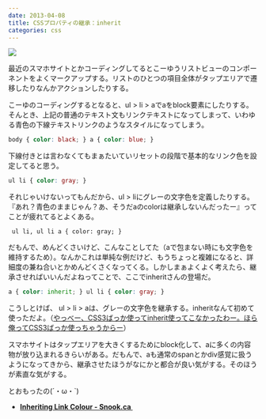 ```yaml
---
date: 2013-04-08
title: CSSプロパティの継承：inherit
categories: css
---
```


![](http://t32k.me/static/blog/2013/04/link.png)

最近のスマホサイトとかコーディングしてるとこーゆうリストビューのコンポーネントをよくマークアップする。リストのひとつの項目全体がタップエリアで遷移したりなんかアクションしたりする。

こーゆのコーディングするとなると、ul &gt; li &gt; aでaをblock要素にしたりする。そんとき、上記の普通のテキスト文もリンクテキストになってしまって、いわゆる青色の下線テキストリンクのようなスタイルになってしまう。

```css
body { color: black; } a { color: blue; }
```

下線付きとは言わなくてもまぁたいていリセットの段階で基本的なリンク色を設定してると思う。

```css
ul li { color: gray; }
```

それじゃいけないってもんだから、ul &gt; liにグレーの文字色を定義したりする。『あれ？青色のままじゃん？あ、そうだaのcolorは継承しないんだったー』ってことが疲れてるとよくある。
<pre><code> ul li, ul li a { color: gray; } </code></pre>
だもんで、めんどくさいけど、こんなことしてた（aで包まない時にも文字色を維持するため）。なんかこれは単純な例だけど、もうちょっと複雑になると、詳細度の兼ね合いとかめんどくさくなってくる。しかしまぁよくよく考えたら、継承させればいいんだよねってことで、ここでinheritさんの登場だ。

```css
a { color: inherit; } ul li { color: gray; }
```

こうしとけば、 ul &gt; li &gt; aは、グレーの文字色を継承する。inheritなんて初めて使っただよ。（<a href="http://jigokuno.com/?eid=943">やっべー、CSS3ばっか使ってinherit使ってこなかったわー。ほら俺ってCSS3ばっか使っちゃうからー</a>）

スマホサイトはタップエリアを大きくするためにblock化して、aに多くの内容物が放り込まれるきらいがある。だもんで、aも通常のspanとかdiv感覚に扱うようになってきから、継承させたほうがなにかと都合が良い気がする。そのほうが素直な気がする。

とおもったの(´・ω・`)
<ul>
	<li><strong><a href="http://snook.ca/archives/html_and_css/inheriting_link">Inheriting Link Colour - Snook.ca </a></strong></li>
</ul>
